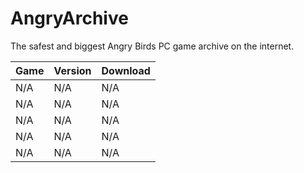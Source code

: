 # AngryArchive
The safest and biggest Angry Birds PC game archive on the internet.

| Game   | Version | Download |
|--------|---------|----------|
| N/A    | N/A     | N/A      |
| N/A    | N/A     | N/A      |
| N/A    | N/A     | N/A      |
| N/A    | N/A     | N/A      |
| N/A    | N/A     | N/A      |
